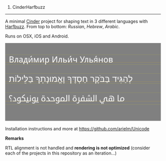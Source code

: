 1. CinderHarfbuzz
--------------

A minimal [Cinder](https://github.com/cinder/Cinder) project for shaping text in 3 different languages with [Harfbuzz](https://github.com/behdad/harfbuzz). From top to bottom: *Russian*, *Hebrew*, *Arabic*.  

Runs on OSX, iOS and Android.  

![Screenshot](screenshot.png)  

Installation instructions and more at https://github.com/arielm/Unicode  

**Remarks**

RTL alignment is not handled and **rendering is not optimized** (consider each of the projects in this repository as an iteration...)
